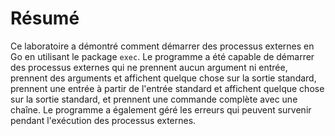 # Résumé

Ce laboratoire a démontré comment démarrer des processus externes en Go en utilisant le package `exec`. Le programme a été capable de démarrer des processus externes qui ne prennent aucun argument ni entrée, prennent des arguments et affichent quelque chose sur la sortie standard, prennent une entrée à partir de l'entrée standard et affichent quelque chose sur la sortie standard, et prennent une commande complète avec une chaîne. Le programme a également géré les erreurs qui peuvent survenir pendant l'exécution des processus externes.
